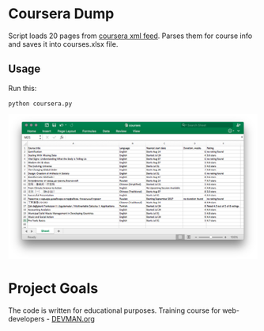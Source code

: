 # Coursera Dump

Script loads 20 pages from [coursera xml feed](https://www.coursera.org/sitemap~www~courses.xml). Parses them for course info and saves it into courses.xlsx file.

## Usage
Run this:
```
python coursera.py
```

![Output example](output.png)

# Project Goals

The code is written for educational purposes. Training course for web-developers - [DEVMAN.org](https://devman.org)
